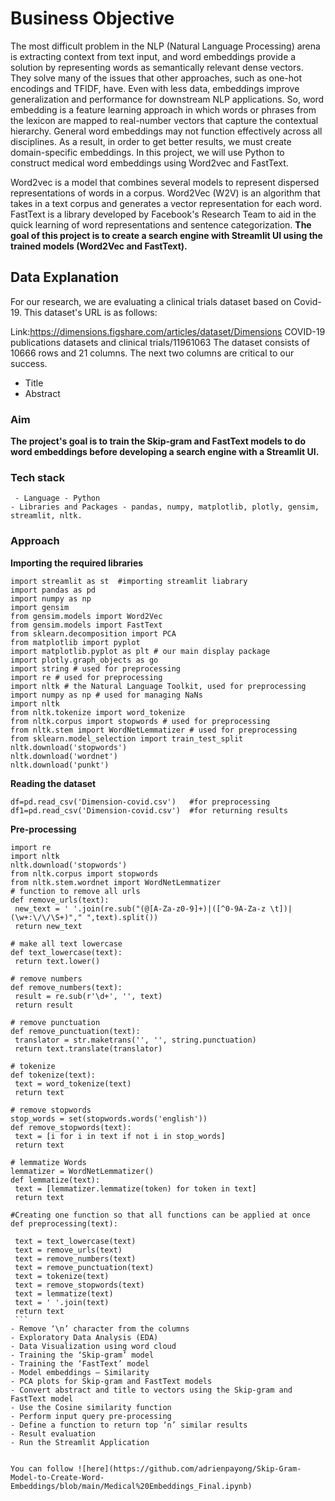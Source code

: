 # Business Objective 
The most difficult problem in the NLP (Natural Language Processing) arena is extracting context from text input, and word embeddings provide a solution by representing words as semantically relevant dense vectors.
They solve many of the issues that other approaches, such as one-hot encodings and TFIDF, have. Even with less data, embeddings improve generalization and performance for downstream NLP applications.
So, word embedding is a feature learning approach in which words or phrases from the lexicon are mapped to real-number vectors that capture the contextual hierarchy.
General word embeddings may not function effectively across all disciplines. As a result, in order to get better results, we must create domain-specific embeddings.
In this project, we will use Python to construct medical word embeddings using Word2vec and FastText.

Word2vec is a model that combines several models to represent dispersed representations of words in a corpus.
Word2Vec (W2V) is an algorithm that takes in a text corpus and generates a vector representation for each word.
FastText is a library developed by Facebook's Research Team to aid in the quick learning of word representations and sentence categorization. **The goal of this project is to create a search engine with Streamlit UI using the trained models (Word2Vec and FastText).** 
## Data Explanation
For our research, we are evaluating a clinical trials dataset based on Covid-19.
This dataset's URL is as follows:

Link:https://dimensions.figshare.com/articles/dataset/Dimensions COVID-19 publications datasets and clinical trials/11961063
The dataset consists of 10666 rows and 21 columns.
The next two columns are critical to our success.
- Title 
- Abstract 
### Aim
**The project's goal is to train the Skip-gram and FastText models to do word embeddings before developing a search engine with a Streamlit UI.** 
### Tech stack

     - Language - Python
    - Libraries and Packages - pandas, numpy, matplotlib, plotly, gensim, streamlit, nltk.
    
 ### Approach 
 
  **Importing the required libraries**
  
  ```
  import streamlit as st  #importing streamlit liabrary
  import pandas as pd
  import numpy as np
  import gensim
  from gensim.models import Word2Vec
  from gensim.models import FastText
  from sklearn.decomposition import PCA
  from matplotlib import pyplot
  import matplotlib.pyplot as plt # our main display package
import plotly.graph_objects as go
import string # used for preprocessing
import re # used for preprocessing
import nltk # the Natural Language Toolkit, used for preprocessing
import numpy as np # used for managing NaNs
import nltk
from nltk.tokenize import word_tokenize
from nltk.corpus import stopwords # used for preprocessing
from nltk.stem import WordNetLemmatizer # used for preprocessing
from sklearn.model_selection import train_test_split
nltk.download('stopwords')
nltk.download('wordnet')
nltk.download('punkt')
  ```
    
   **Reading the dataset**
   ```
   df=pd.read_csv('Dimension-covid.csv')   #for preprocessing
   df1=pd.read_csv('Dimension-covid.csv')  #for returning results
   ```
   
 
   **Pre-processing**
   
   ```
   import re
import nltk
nltk.download('stopwords')
from nltk.corpus import stopwords
from nltk.stem.wordnet import WordNetLemmatizer
# function to remove all urls
def remove_urls(text):    
    new_text = ' '.join(re.sub("(@[A-Za-z0-9]+)|([^0-9A-Za-z \t])|(\w+:\/\/\S+)"," ",text).split())
    return new_text

# make all text lowercase
def text_lowercase(text):
    return text.lower()

# remove numbers
def remove_numbers(text):
    result = re.sub(r'\d+', '', text)
    return result

# remove punctuation
def remove_punctuation(text):
    translator = str.maketrans('', '', string.punctuation)
    return text.translate(translator)

# tokenize
def tokenize(text):
    text = word_tokenize(text)
    return text

# remove stopwords
stop_words = set(stopwords.words('english'))
def remove_stopwords(text):
    text = [i for i in text if not i in stop_words]
    return text

# lemmatize Words 
lemmatizer = WordNetLemmatizer()
def lemmatize(text):
    text = [lemmatizer.lemmatize(token) for token in text]
    return text

#Creating one function so that all functions can be applied at once
def preprocessing(text):
    
    text = text_lowercase(text)
    text = remove_urls(text)
    text = remove_numbers(text)
    text = remove_punctuation(text)
    text = tokenize(text)
    text = remove_stopwords(text)
    text = lemmatize(text)
    text = ' '.join(text)
    return text
    ```
   - Remove ‘\n’ character from the columns
   - Exploratory Data Analysis (EDA) 
   - Data Visualization using word cloud
   - Training the ‘Skip-gram’ model
   - Training the ‘FastText’ model
   - Model embeddings – Similarity
   - PCA plots for Skip-gram and FastText models
   - Convert abstract and title to vectors using the Skip-gram and FastText model
   - Use the Cosine similarity function
   - Perform input query pre-processing
   - Define a function to return top ‘n’ similar results  
   - Result evaluation
   - Run the Streamlit Application


 You can follow ![here](https://github.com/adrienpayong/Skip-Gram-Model-to-Create-Word-Embeddings/blob/main/Medical%20Embeddings_Final.ipynb)

